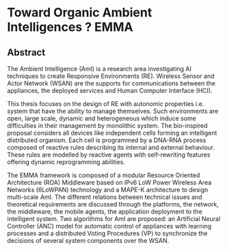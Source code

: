 # Toward Organic Ambient Intelligences ? EMMA
## Abstract
 
The Ambient Intelligence (AmI) is a research area investigating AI techniques to create Responsive Environments
(RE). Wireless Sensor and Actor Network (WSAN) are the supports for communications between the appliances,
the deployed services and Human Computer Interface (HCI).

This thesis focuses on the design of RE with autonomic properties i.e. system that have the ability to manage
themselves. Such environments are open, large scale, dynamic and heterogeneous which induce some difficulties
in their management by monolithic system. The bio-inspired proposal considers all devices like independent
cells forming an intelligent distributed organism. Each cell is programmed by a DNA-RNA process composed of
reactive rules describing its internal and external behaviour. These rules are modelled by reactive agents with
self-rewriting features offering dynamic reprogramming abilities.

The EMMA framework is composed of a modular Resource Oriented Architecture (ROA) Middleware based
on IPv6 LoW Power Wireless Area Networks (6LoWPAN) technology and a MAPE-K architecture to design
multi-scale AmI. The different relations between technical issues and theoretical requirements are discussed
through the platforms, the network, the middleware, the mobile agents, the application deployment to the
intelligent system. Two algorithms for AmI are proposed: an Artificial Neural Controller (ANC) model for
automatic control of appliances with learning processes and a distributed Voting Procedures (VP) to synchronize
the decisions of several system components over the WSAN.
